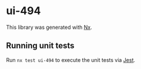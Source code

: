 # ui-494

This library was generated with [Nx](https://nx.dev).

## Running unit tests

Run `nx test ui-494` to execute the unit tests via [Jest](https://jestjs.io).
